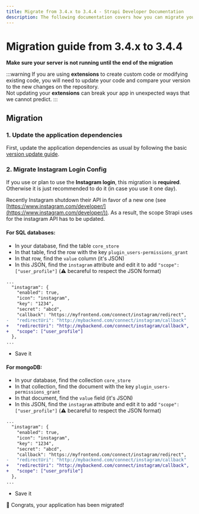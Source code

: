 ```yaml
---
title: Migrate from 3.4.x to 3.4.4 - Strapi Developer Documentation
description: The following documentation covers how you can migrate your Strapi application from 3.4.x to 3.4.4.
---
```


# Migration guide from 3.4.x to 3.4.4

**Make sure your server is not running until the end of the migration**

:::warning
If you are using **extensions** to create custom code or modifying existing code, you will need to update your code and compare your version to the new changes on the repository.
<br>
Not updating your **extensions** can break your app in unexpected ways that we cannot predict.
:::

## Migration

### 1. Update the application dependencies

First, update the application dependencies as usual by following the basic [version update guide](../update-version.md).

### 2. Migrate Instagram Login Config

If you use or plan to use the **Instagram login**, this migration is **required**. Otherwise it is just recommended to do it (in case you use it one day).

Recently Instagram shutdown their API in favor of a new one (see [https://www.instagram.com/developer/](https://www.instagram.com/developer/)). As a result, the scope Strapi uses for the instagram API has to be updated.

#### For SQL databases:

- In your database, find the table `core_store`
- In that table, find the row with the key `plugin_users-permissions_grant`
- In that row, find the `value` column (it's JSON)
- In this JSON, find the `instagram` attribute and edit it to add `"scope": ["user_profile"]` (⚠️ becareful to respect the JSON format)

```diff
...
  "instagram": {
    "enabled": true,
    "icon": "instagram",
    "key": "1234",
    "secret": "abcd",
    "callback": "https://myfrontend.com/connect/instagram/redirect",
-   "redirectUri": "http://mybackend.com/connect/instagram/callback"
+   "redirectUri": "http://mybackend.com/connect/instagram/callback",
+   "scope": ["user_profile"]
  },
...
```

- Save it

#### For mongoDB:

- In your database, find the collection `core_store`
- In that collection, find the document with the key `plugin_users-permissions_grant`
- In that document, find the `value` field (it's JSON)
- In this JSON, find the `instagram` attribute and edit it to add `"scope": ["user_profile"]` (⚠️ becareful to respect the JSON format)

```diff
...
  "instagram": {
    "enabled": true,
    "icon": "instagram",
    "key": "1234",
    "secret": "abcd",
    "callback": "https://myfrontend.com/connect/instagram/redirect",
-   "redirectUri": "http://mybackend.com/connect/instagram/callback"
+   "redirectUri": "http://mybackend.com/connect/instagram/callback",
+   "scope": ["user_profile"]
  },
...
```

- Save it



🎉 Congrats, your application has been migrated!
